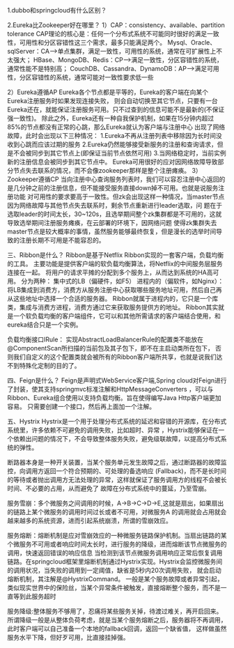 1.dubbo和springcloud有什么区别？

2.Eureka比Zookeeper好在哪里？
1）CAP：consistency、available、partition tolerance
CAP理论的核心是：任何一个分布式系统不可能同时很好的满足一致性，可用性和分区容错性这三个需求，最多只能满足两个。
Mysql、Oracle、sqlServer：CA-->单点集群，满足一致性，可用性的系统，通常在可扩展性上不太强大；
HBase、MongoDB、Redis：CP-->满足一致性，分区容错性的系统，通常性能不是特别高；
CouchDB、Cassandra、DynamoDB：AP-->满足可用性，分区容错性的系统，通常可能对一致性要求低一些

2）Eureka遵循AP
Eureka各个节点都是平等的，Eureka的客户端在向某个Eureka注册服务时如果发现连接失败，
则会自动切换至其它节点，只要有一台Eureka还在，就能保证注册服务可用。只不过查到的信息可能不是最新的(不保证强一致性)。
除此之外，Eureka还有一种自我保护机制，如果在15分钟内超过85%的节点都没有正常的心跳，那么Eureka就认为客户端与注册中心
出现了网络故障，此时会出现以下三种情况：
1.Eureka不再从注册列表中移除因为长时间没收到心跳而应该过期的服务
2.Eureka仍然能够接受新服务的注册和查询请求，但是不会被同步到其它节点上(即保证当前节点依然可用)
3.当网络稳定时，当前实例新的注册信息会被同步到其它节点中。
Eureka可用很好的应对因网络故障导致部分节点失去联系的情况，而不会像zookeeper那样是整个注册瘫痪。
3）Zookeeper遵循CP
当向注册中心查询服务列表时，我们可以容忍注册中心返回的是几分钟之前的注册信息，但不能接受服务直接down掉不可用。也就是说服务注册功能
对可用性的要求要高于一致性。但zk会出现这样一种情况，当master节点因为网络故障与其他节点失去联系时，剩余节点重新进行leader选取，问
题在于选取leader的时间太长，30~120s，且选举期间整个zk集群都是不可用的，这就导致选举期间注册服务瘫痪，在云部署的环境下，因网络问题
使得zk集群失去master节点是较大概率的事情，虽然服务能够最终恢复，但是漫长的选举时间导致的注册长期不可用是不能容忍的。

三、Ribbon是什么？
Ribbon是基于Netflix Ribbon实现的一套客户端，负载均衡的工具。
主要功能是提供客户端的软负载均衡算法，将Netflix的中间服务层服务连接在一起。
将用户的请求平摊的分配到多个服务上，从而达到系统的HA高可用。
分为两种：
集中式的LB（偏硬件，如F5）
进程内的（偏软件，如Nginx）：将LB集成到消费方，消费方从服务注册中心获取哪些服务地址可用，然后自己再从这些地址中选择一个合适的服务器。
Ribbon就属于进程内的，它只是一个库类，集成与消费方进程，消费方通过它来获取服务提供方的地址。
Ribbon其实就是一个软负载均衡的客户端组件，它可以和其他所需请求的客户端结合使用，和eureka结合只是一个实例。

负载均衡接口IRule：
实现AbstractLoadBalancerRule的配置类不能放在@ComponentScan所扫描的当前包及其子包下，即不在主启动类所在包下，
否则我们自定义的这个配置类就会被所有的Ribbon客户端所共享，也就是说我们达不到特殊化定制的目的了。

四、Feign是什么？
Feign是声明式WebService客户端,Spring cloud对Feign进行了封装，使其支持springmvc标准注解和HttpMessageConverters
，可以与Ribbon、Eureka组合使用以支持负载均衡。旨在使得编写Java Http客户端更加容易。
只需要创建一个接口，然后再上面加一个注解。

五、Hystrix
Hystrix是一个用于处理分布式系统的延迟和容错的开源库，在分布式系统里，许多依赖不可避免的调用失败，比如超时、异常
，Hystrix能够保证在一个依赖出问题的情况下，不会导致整体服务失败，避免级联故障，以提高分布式系统的弹性。

断路器本身是一种开关装置，当某个服务单元发生故障之后，通过断路器的故障监控，向调用方返回一个符合预期的、可处理的备选响应
(Fallback)，而不是长时间的等待或者抛出调用方无法处理的异常，这样就保证了服务调用方的线程不会被长时间、不必要的占用，从而避免了
故障在分布式系统中的蔓延，乃至雪崩。

服务雪崩：多个微服务之间调用的时候，A->B->C->D->E,这就是扇出，如果扇出的链路上某个微服务的调用时间过长或者不可用，对微服务A
的调用就会占用就会越来越多的系统资源，进而引起系统崩溃，所谓的雪崩效应。

服务熔断：熔断机制是应对雪崩效应的一种微服务链路保护机制。当扇出链路的某个微服务不可用或者响应时间太长时，进行服务的降级，进而熔断该节点微服务的调用，快速返回错误的响应信息
当检测到该节点微服务调用响应正常后恢复调用链路。在springcloud框架里熔断机制通过Hystrix实现。Hystrix会监控微服务间的调用状况，当失败的调用到一定阈值，缺省是5秒内20次调用失败，
就会启动熔断机制，其注解是@HystrixCommand。
一般是某个服务故障或者异常引起，类似现实世界中的保险丝，当某个异常条件被触发，直接熔断整个服务，而不是一直等到此服务超时

服务降级:整体服务不够用了，忍痛将某些服务关掉，待渡过难关，再开启回来。
所谓降级一般是从整体负荷考虑，就是当某个服务熔断之后，服务器将不再调用，此时客户端可以自己准备一个本地的fallback回调，返回一个缺省值，
这样做虽然服务水平下降，但好歹可用，比直接挂掉强。
